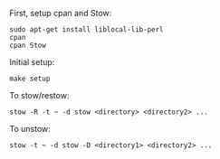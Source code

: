 First, setup cpan and Stow:
```
sudo apt-get install liblocal-lib-perl
cpan
cpan Stow
```

Initial setup:
```
make setup
```

To stow/restow:
```
stow -R -t ~ -d stow <directory> <directory2> ...
```

To unstow:
```
stow -t ~ -d stow -D <directory1> <directory2> ...
```
